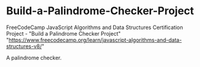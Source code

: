 # Build-a-Palindrome-Checker-Project
FreeCodeCamp JavaScript Algorithms and Data Structures Certification Project - "Build a Palindrome Checker Project" "https://www.freecodecamp.org/learn/javascript-algorithms-and-data-structures-v8/"

A palindrome checker.
